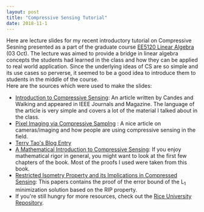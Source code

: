 ```yaml
---
layout: post
title: "Compressive Sensing Tutorial"
date: 2018-11-1
---
```

Here are lecture slides for my recent introductory tutorial on Compressive Sesning presented as a part of the graduate course <a class = "link" href = 'http://www.ee.iitm.ac.in/uday/2018b-EE5120/index.html'>EE5120 Linear Algebra</a> (03 Oct). The lecture was aimed to provide a bridge in linear algebra concepts the students had learned in the class and how they can be applied to real world application. Since the underlying ideas of CS are so simple and its use cases so perverse, it seemed to be a good idea to introduce them to students in the middle of the course. 
<br>
Here are the sources which were used to make the slides:
* <a class = "link" href='https://ieeexplore.ieee.org/stamp/stamp.jsp?tp=&arnumber=4472240'>Introduction to Compressive Sensing</a>: An article written by Candes and Walking and appeared in IEEE Journals and Magazine. The language of the article is very simple and covers a lot of the material I talked about in the class. 
* <a class = "link" href = 'http://www.wisdom.weizmann.ac.il/~vision/courses/2010_2/papers/csCamera-SPMag-web.pdf'>Pixel Imaging via Compressive Samplng</a> : A nice article on cameras/imaging and how people are using compressive sensing in the field.
* <a class = "link" href = 'https://terrytao.wordpress.com/2007/04/13/compressed-sensing-and-single-pixel-cameras'>Terry Tao's Blog Entry</a>
* <a class = "link" href = 'http://www.cis.pku.edu.cn/faculty/vision/zlin/A%20Mathematical%20Introduction%20to%20Compressive%20Sensing.pdf'>A Mathematical Introduction to Compressive Sensing</a>: If you enjoy mathematical rigor in general, you might want to look at the first few chapters of the book. Most of the proofs I used were taken from this book.
* <a class = "link" href = 'https://statweb.stanford.edu/~candes/papers/RIP.pdf'>Restricted Isometry Property and its Implications in Compressed Sensing</a>: This papers contains the proof of the error bound of the L<sub>1</sub> minimization solution based on the RIP property. 
* If you're still hungry for more resources, check out the <a class = "link" href = 'http://dsp.rice.edu/cs/'>Rice University Repository</a>.
<br>
<center>
<object data="/Compressive_Sensing_Tutorial_NoPause.pdf" width="640" height="480" type='application/pdf'/>
</center>
<br>



